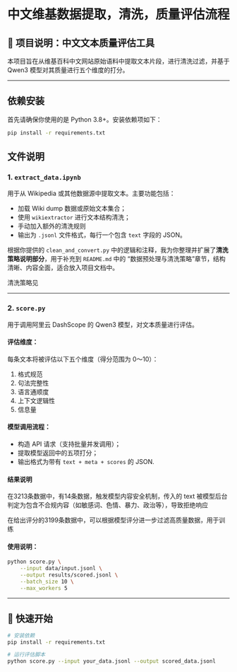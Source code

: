 # 中文维基数据提取，清洗，质量评估流程






## 📘 项目说明：中文文本质量评估工具

本项目旨在从维基百科中文网站原始语料中提取文本片段，进行清洗过滤，并基于 Qwen3 模型对其质量进行五个维度的打分。

---

## 依赖安装

首先请确保你使用的是 Python 3.8+。安装依赖项如下：

```bash
pip install -r requirements.txt
```




##  文件说明

### 1. `extract_data.ipynb`

用于从 Wikipedia 或其他数据源中提取文本。主要功能包括：

* 加载 Wiki dump 数据或原始文本集合；
* 使用 `wikiextractor` 进行文本结构清洗；
* 手动加入额外的清洗规则
* 输出为 `.jsonl` 文件格式，每行一个包含 `text` 字段的 JSON。

根据你提供的 `clean_and_convert.py` 中的逻辑和注释，我为你整理并扩展了**清洗策略说明部分**，用于补充到 `README.md` 中的 “数据预处理与清洗策略”章节，结构清晰、内容全面，适合放入项目文档中。

清洗策略见


---


### 2. `score.py`

用于调用阿里云 DashScope 的 Qwen3 模型，对文本质量进行评估。

####  评估维度：

每条文本将被评估以下五个维度（得分范围为 0～10）：

1. 格式规范
2. 句法完整性
3. 语言通顺度
4. 上下文逻辑性
5. 信息量

####  模型调用流程：

* 构造 API 请求（支持批量并发调用）；
* 提取模型返回中的五项打分；
* 输出格式为带有 `text + meta + scores` 的 JSON.
  
#### 结果说明

在3213条数据中，有14条数据，触发模型内容安全机制，传入的 text 被模型后台判定为包含不合规内容（如敏感词、色情、暴力、政治等），导致拒绝响应

在给出评分的3199条数据中，可以根据模型评分进一步过滤高质量数据，用于训练

#### 使用说明：

```bash
python score.py \
    --input data/input.jsonl \
    --output results/scored.jsonl \
    --batch_size 10 \
    --max_workers 5
```

---

## 🏁 快速开始

```bash
# 安装依赖
pip install -r requirements.txt

# 运行评估脚本
python score.py --input your_data.jsonl --output scored_data.jsonl
```


